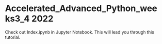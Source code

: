# Accelerated_Advanced_Python_weeks3_4 2022 

Check out Index.ipynb in Jupyter Notebook. This will lead you through this tutorial.
